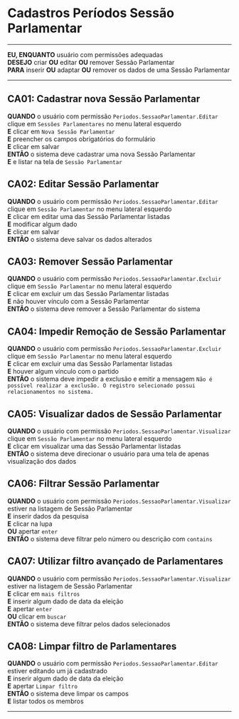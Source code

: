 # Cadastros Períodos Sessão Parlamentar

---

**EU, ENQUANTO** usuário com permissões adequadas\
**DESEJO** criar **OU** editar **OU** remover Sessão Parlamentar\
**PARA** inserir **OU** adaptar **OU** remover os dados de uma Sessão Parlamentar

---

## CA01: Cadastrar nova Sessão Parlamentar

**QUANDO** o usuário com permissão `Periodos.SessaoParlamentar.Editar` clique em `Sessões Parlamentares` no menu lateral esquerdo\
**E** clicar em `Nova Sessão Parlamentar`\
**E** preencher os campos obrigatórios do formulário\
**E** clicar em salvar\
**ENTÃO** o sistema deve cadastrar uma nova Sessão Parlamentar\
**E** e listar na tela de `Sessão Parlamentar`

## CA02: Editar Sessão Parlamentar

**QUANDO** o usuário com permissão `Periodos.SessaoParlamentar.Editar` clique em `Sessão Parlamentar` no menu lateral esquerdo\
**E** clicar em editar uma das Sessão Parlamentar listadas\
**E** modificar algum dado\
**E** clicar em salvar\
**ENTÃO** o sistema deve salvar os dados alterados

## CA03: Remover Sessão Parlamentar

**QUANDO** o usuário com permissão `Periodos.SessaoParlamentar.Excluir` clique em `Sessão Parlamentar` no menu lateral esquerdo\
**E** clicar em excluir um das Sessão Parlamentar listadas\
**E** não houver vínculo com a Sessão Parlamentar\
**ENTÃO** o sistema deve remover a Sessão Parlamentar do sistema

## CA04: Impedir Remoção de Sessão Parlamentar

**QUANDO** o usuário com permissão `Periodos.SessaoParlamentar.Excluir` clique em `Sessão Parlamentar` no menu lateral esquerdo\
**E** clicar em excluir uma das Sessão Parlamentar listadas\
**E** houver algum vínculo com o partido\
**ENTÃO** o sistema deve impedir a exclusão e emitir a mensagem `Não é possível realizar a exclusão. O registro selecionado possui relacionamentos no sistema.`

## CA05: Visualizar dados de Sessão Parlamentar

**QUANDO** o usuário com permissão `Periodos.SessaoParlamentar.Visualizar` clique em `Sessão Parlamentar` no menu lateral esquerdo\
**E** clicar em visualizar uma das Sessão Parlamentar listadas\
**ENTÃO** o sistema deve direcionar o usuário para uma tela de apenas visualização dos dados

## CA06: Filtrar Sessão Parlamentar

**QUANDO** o usuário com permissão `Periodos.SessaoParlamentar.Visualizar` estiver na listagem de Sessão Parlamentar\
**E** inserir dados da pesquisa\
**E** clicar na lupa\
**OU** apertar `enter`\
**ENTÃO** o sistema deve filtrar pelo número ou descrição com `contains`

## CA07: Utilizar filtro avançado de Parlamentares

**QUANDO** o usuário com permissão `Periodos.SessaoParlamentar.Visualizar` estiver na listagem de Sessão Parlamentar\
**E** clicar em `mais filtros`\
**E** inserir algum dado de data da eleição\
**E** apertar `enter`\
**OU** clicar em `buscar`\
**ENTÃO** o sistema deve filtrar pelos dados selecionados

## CA08: Limpar filtro de Parlamentares

**QUANDO** o usuário com permissão `Periodos.SessaoParlamentar.Editar` estiver editando um já cadastrado\
**E** inserir algum dado de data da eleição\
**E** apertar `Limpar filtro`\
**ENTÃO** o sistema deve limpar os campos\
**E** listar todos os membros

---

